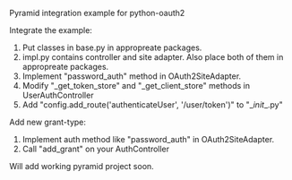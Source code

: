Pyramid integration example for python-oauth2

Integrate the example:

1. Put classes in base.py in appropreate packages. 
2. impl.py contains controller and site adapter. Also place both of them in appropreate packages. 
3. Implement "password_auth" method in OAuth2SiteAdapter.
4. Modify "_get_token_store" and "_get_client_store" methods in UserAuthController
5. Add "config.add_route('authenticateUser', '/user/token')"  to "\__init__\.py"

Add new grant-type:

1. Implement auth method like "password_auth" in OAuth2SiteAdapter.
2. Call "add_grant" on your AuthController


Will add working pyramid project soon. 

